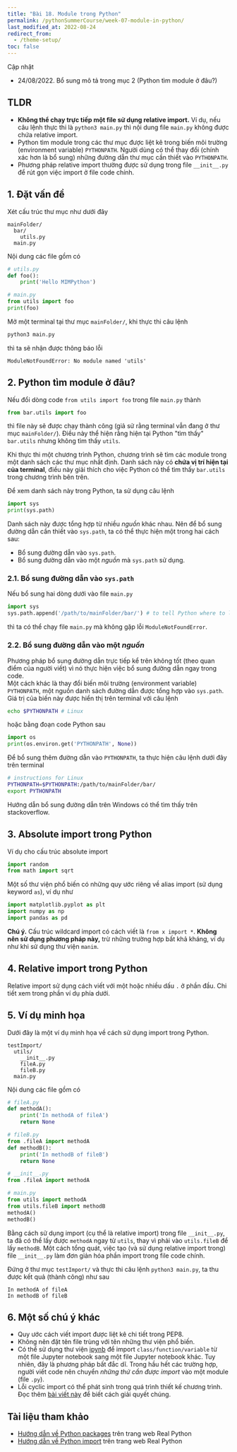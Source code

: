 ```yaml
---
title: "Bài 18. Module trong Python"
permalink: /pythonSummerCourse/week-07-module-in-python/
last_modified_at: 2022-08-24
redirect_from:
  - /theme-setup/
toc: false
---
```


Cập nhật
- 24/08/2022. Bổ sung mô tả trong mục 2 (Python tìm module ở đâu?)


## TLDR
- **Không thể chạy trực tiếp một file sử dụng relative import.** Ví dụ, nếu câu lệnh thực thi là `python3 main.py` thì nội dung file `main.py` không được chứa relative import.
- Python tìm module trong các thư mục được liệt kê trong biến môi trường (environment variable) `PYTHONPATH`. Người dùng có thể thay đổi (chính xác hơn là bổ sung) những đường dẫn thư mục cần thiết vào `PYTHONPATH`.
- Phương pháp relative import thường được sử dụng trong file `__init__.py` để rút gọn việc import ở file code chính.


## 1. Đặt vấn đề
Xét cấu trúc thư mục như dưới đây
```
mainFolder/
  bar/
    utils.py
  main.py
```
Nội dung các file gồm có
```py
# utils.py
def foo():
    print('Hello MIMPython')

# main.py
from utils import foo
print(foo)
```

Mở một terminal tại thư mục `mainFolder/`, khi thực thi câu lệnh
```sh
python3 main.py
```
thì ta sẽ nhận được thông báo lỗi
```
ModuleNotFoundError: No module named 'utils'
```


## 2. Python tìm module ở đâu?
Nếu đổi dòng code `from utils import foo` trong file `main.py` thành
```py
from bar.utils import foo
```
thì file này sẽ được chạy thành công (giả sử rằng terminal vẫn đang ở thư mục `mainFolder/`). Điều này thể hiện rằng hiện tại Python "tìm thấy" `bar.utils` nhưng không tìm thấy `utils`.

Khi thực thi một chương trình Python, chương trình sẽ tìm các module trong một danh sách các thư mục nhất định. Danh sách này có **chứa vị trí hiện tại của terminal**, điều này giải thích cho việc Python có thể tìm thấy `bar.utils` trong chương trình bên trên.

Để xem danh sách này trong Python, ta sử dụng câu lệnh
```py
import sys
print(sys.path)
```

Danh sách này được tổng hợp từ nhiều _nguồn_ khác nhau. Nên để bổ sung đường dẫn cần thiết vào `sys.path`, ta có thể thực hiện một trong hai cách sau:
- Bổ sung đường dẫn vào `sys.path`.
- Bổ sung đường dẫn vào một _nguồn_ mà `sys.path` sử dụng.

### 2.1. Bổ sung đường dẫn vào `sys.path`
Nếu bổ sung hai dòng dưới vào file `main.py`
```py
import sys
sys.path.append('/path/to/mainFolder/bar/') # to tell Python where to look for "utils"
```
thì ta có thể chạy file `main.py` mà không gặp lỗi `ModuleNotFoundError`.

### 2.2. Bổ sung đường dẫn vào một _nguồn_
Phương pháp bổ sung đường dẫn trực tiếp kể trên không tốt (theo quan điểm của người viết) vì nó thực hiện việc bổ sung đường dẫn ngay trong code. \
Một cách khác là thay đổi biến môi trường (environment variable) `PYTHONPATH`, một nguồn danh sách đường dẫn được tổng hợp vào `sys.path`. Giá trị của biến này được hiển thị trên terminal với câu lệnh
```sh
echo $PYTHONPATH # Linux
```
hoặc bằng đoạn code Python sau
```py
import os
print(os.environ.get('PYTHONPATH', None))
```

Để bổ sung thêm đường dẫn vào `PYTHONPATH`, ta thực hiện câu lệnh dưới đây trên terminal
```sh
# instructions for Linux
PYTHONPATH=$PYTHONPATH:/path/to/mainFolder/bar/
export PYTHONPATH
```
Hướng dẫn bổ sung đường dẫn trên Windows có thể tìm thấy trên stackoverflow.


## 3. Absolute import trong Python
Ví dụ cho cấu trúc absolute import
```py
import random
from math import sqrt
```

Một số thư viện phổ biến có những quy ước riêng về alias import (sử dụng keyword `as`), ví dụ như
```py
import matplotlib.pyplot as plt
import numpy as np
import pandas as pd
```

**Chú ý.** Cấu trúc wildcard import có cách viết là `from x import *`. **Không nên sử dụng phương pháp này,** trừ những trường hợp bất khả kháng, ví dụ như khi sử dụng thư viện `manim`.


## 4. Relative import trong Python
Relative import sử dụng cách viết với một hoặc nhiều dấu `.` ở phần đầu. Chi tiết xem trong phần ví dụ phía dưới.


## 5. Ví dụ minh họa
Dưới đây là một ví dụ minh họa về cách sử dụng import trong Python.

```
testImport/
  utils/
    __init__.py
    fileA.py
    fileB.py
  main.py
```

Nội dung các file gồm có
```py
# fileA.py
def methodA():
    print('In methodA of fileA')
    return None

# fileB.py
from .fileA import methodA
def methodB():
    print('In methodB of fileB')
    return None

# __init__.py
from .fileA import methodA

# main.py
from utils import methodA
from utils.fileB import methodB
methodA()
methodB()
```

Bằng cách sử dụng import (cụ thể là relative import) trong file `__init__.py`, ta đã có thể lấy được `methodA` ngay từ `utils`, thay vì phải vào `utils.fileB` để lấy `methodB`. Một cách tổng quát, việc tạo (và sử dụng relative import trong) file `__init__.py` làm đơn giản hóa phần import trong file code chính.

Đứng ở thư mục `testImport/` và thực thi câu lệnh `python3 main.py`, ta thu được kết quả (thành công) như sau
```
In methodA of fileA
In methodB of fileB
```


## 6. Một số chú ý khác
- Quy ước cách viết import được liệt kê chi tiết trong PEP8.
- Không nên đặt tên file trùng với tên những thư viện phổ biến.
- Có thể sử dụng thư viện [ipynb](https://ipynb.readthedocs.io/en/latest/) để import `class/function/variable` từ một file Jupyter notebook sang một file Jupyter notebook khác. Tuy nhiên, đây là phương pháp bất đắc dĩ. Trong hầu hết các trường hợp, người viết code nên chuyển _những thứ cần được import_ vào một module (file `.py`).
- Lỗi cyclic import có thể phát sinh trong quá trình thiết kế chương trình. Đọc thêm [bài viết này](https://quanhoang-pm.github.io/programming/circular-imports-in-Python/) để biết cách giải quyết chúng.


## Tài liệu tham khảo
- [Hướng dẫn về Python packages](https://realpython.com/python-modules-packages/) trên trang web Real Python
- [Hướng dẫn về Python import](https://realpython.com/python-import/) trên trang web Real Python
